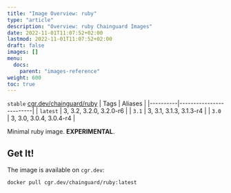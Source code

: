 ```yaml
---
title: "Image Overview: ruby"
type: "article"
description: "Overview: ruby Chainguard Images"
date: 2022-11-01T11:07:52+02:00
lastmod: 2022-11-01T11:07:52+02:00
draft: false
images: []
menu:
  docs:
    parent: "images-reference"
weight: 600
toc: true
---
```


`stable` [cgr.dev/chainguard/ruby](https://github.com/chainguard-images/images/tree/main/images/ruby)
| Tags     | Aliases                 |
|----------|-------------------------|
| `latest` | 3, 3.2, 3.2.0, 3.2.0-r6 |
| `3.1`    | 3, 3.1, 3.1.3, 3.1.3-r4 |
| `3.0`    | 3, 3.0, 3.0.4, 3.0.4-r4 |



Minimal ruby image. **EXPERIMENTAL**.

## Get It!

The image is available on `cgr.dev`:

```
docker pull cgr.dev/chainguard/ruby:latest
```
